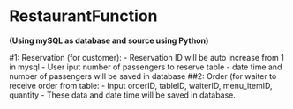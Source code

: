 # RestaurantFunction
**(Using mySQL as database and source using Python)**

#1: Reservation (for customer):
    - Reservation ID will be auto increase from 1 in mysql
    - User iput number of passengers to reserve table
    - date time and number of passengers will be saved in database
##2: Order (for waiter to receive order from table:
    - Input orderID, tableID, waiterID, menu_itemID, quantity
    - These data and date time will be saved in database. 
    
